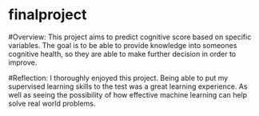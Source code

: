 # finalproject
#Overview: This project aims to predict cognitive score based on specific variables. The goal is to be able to provide knowledge into someones cognitive health, so they are able to make further decision in order to improve.

#Reflection: I thoroughly enjoyed this project. Being able to put my supervised learning skills to the test was a great learning experience. As well as seeing the possibility of how effective machine learning can help solve real world problems.
